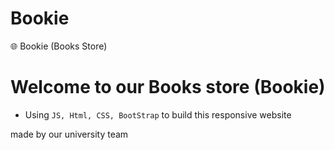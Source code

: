 # Bookie
🌐 Bookie (Books Store)
# Welcome to our Books store (Bookie)

- Using `JS, Html, CSS, BootStrap` to build this responsive website

made by our university team
